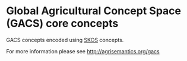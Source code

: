 # Global Agricultural Concept Space (GACS) core concepts
GACS concepts encoded using [SKOS](https://www.w3.org/TR/skos-primer/) concepts.

For more information please see http://agrisemantics.org/gacs
